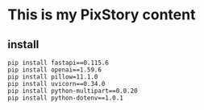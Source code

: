 # This is my PixStory content
## install
``` 
pip install fastapi==0.115.6
pip install openai==1.59.6
pip install pillow=11.1.0
pip install uvicorn==0.34.0
pip install python-multipart==0.0.20
pip install python-dotenv==1.0.1
```
